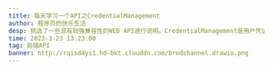 ```yaml
---
title: 每天学习一个API之CredentialManagement
author: 程序员的快乐生活
desp: 挑选了一些具有较强兼容性的WEB API进行说明。CredentialManagement是用户凭证管理工具，可以用来管理用户名密码等信息
time: 2023-3-23 13:23:00
tag: 前端API
banner: http://rqisd4yi1.hd-bkt.clouddn.com/brodchannel.drawio.png
---
```

